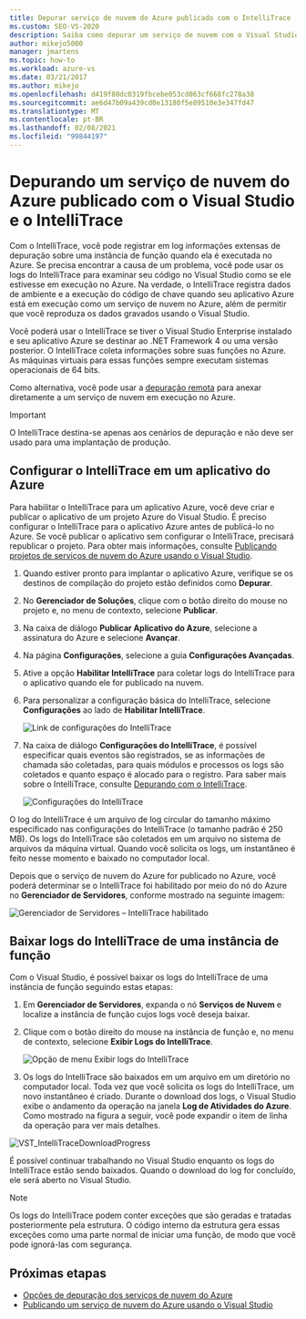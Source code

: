```yaml
---
title: Depurar serviço de nuvem do Azure publicado com o IntelliTrace
ms.custom: SEO-VS-2020
description: Saiba como depurar um serviço de nuvem com o Visual Studio e o IntelliTrace
author: mikejo5000
manager: jmartens
ms.topic: how-to
ms.workload: azure-vs
ms.date: 03/21/2017
ms.author: mikejo
ms.openlocfilehash: d419f80dc0319fbcebe053cd063cf668fc278a38
ms.sourcegitcommit: ae6d47b09a439cd0e13180f5e89510e3e347fd47
ms.translationtype: MT
ms.contentlocale: pt-BR
ms.lasthandoff: 02/08/2021
ms.locfileid: "99844197"
---
```

# <a name="debugging-a-published-azure-cloud-service-with-visual-studio-and-intellitrace"></a>Depurando um serviço de nuvem do Azure publicado com o Visual Studio e o IntelliTrace
Com o IntelliTrace, você pode registrar em log informações extensas de depuração sobre uma instância de função quando ela é executada no Azure. Se precisa encontrar a causa de um problema, você pode usar os logs do IntelliTrace para examinar seu código no Visual Studio como se ele estivesse em execução no Azure. Na verdade, o IntelliTrace registra dados de ambiente e a execução do código de chave quando seu aplicativo Azure está em execução como um serviço de nuvem no Azure, além de permitir que você reproduza os dados gravados usando o Visual Studio.

Você poderá usar o IntelliTrace se tiver o Visual Studio Enterprise instalado e seu aplicativo Azure se destinar ao .NET Framework 4 ou uma versão posterior. O IntelliTrace coleta informações sobre suas funções no Azure. As máquinas virtuais para essas funções sempre executam sistemas operacionais de 64 bits.

Como alternativa, você pode usar a [depuração remota](vs-azure-tools-debugging-cloud-services-overview.md) para anexar diretamente a um serviço de nuvem em execução no Azure.

> [!IMPORTANT]
> O IntelliTrace destina-se apenas aos cenários de depuração e não deve ser usado para uma implantação de produção.
>

## <a name="configure-an-azure-application-for-intellitrace"></a>Configurar o IntelliTrace em um aplicativo do Azure
Para habilitar o IntelliTrace para um aplicativo Azure, você deve criar e publicar o aplicativo de um projeto Azure do Visual Studio. É preciso configurar o IntelliTrace para o aplicativo Azure antes de publicá-lo no Azure. Se você publicar o aplicativo sem configurar o IntelliTrace, precisará republicar o projeto. Para obter mais informações, consulte [Publicando projetos de serviços de nuvem do Azure usando o Visual Studio](vs-azure-tools-publishing-a-cloud-service.md).

1. Quando estiver pronto para implantar o aplicativo Azure, verifique se os destinos de compilação do projeto estão definidos como **Depurar**.

1. No **Gerenciador de Soluções**, clique com o botão direito do mouse no projeto e, no menu de contexto, selecione **Publicar**.

1. Na caixa de diálogo **Publicar Aplicativo do Azure**, selecione a assinatura do Azure e selecione **Avançar**.

1. Na página **Configurações**, selecione a guia **Configurações Avançadas**.

1. Ative a opção **Habilitar IntelliTrace** para coletar logs do IntelliTrace para o aplicativo quando ele for publicado na nuvem.

1. Para personalizar a configuração básica do IntelliTrace, selecione **Configurações** ao lado de **Habilitar IntelliTrace**.

    ![Link de configurações do IntelliTrace](./media/vs-azure-tools-intellitrace-debug-published-cloud-services/intellitrace-settings-link.png)

1. Na caixa de diálogo **Configurações do IntelliTrace**, é possível especificar quais eventos são registrados, se as informações de chamada são coletadas, para quais módulos e processos os logs são coletados e quanto espaço é alocado para o registro. Para saber mais sobre o IntelliTrace, consulte [Depurando com o IntelliTrace](../debugger/intellitrace.md).

    ![Configurações do IntelliTrace](./media/vs-azure-tools-intellitrace-debug-published-cloud-services/IC519063.png)

O log do IntelliTrace é um arquivo de log circular do tamanho máximo especificado nas configurações do IntelliTrace (o tamanho padrão é 250 MB). Os logs do IntelliTrace são coletados em um arquivo no sistema de arquivos da máquina virtual. Quando você solicita os logs, um instantâneo é feito nesse momento e baixado no computador local.

Depois que o serviço de nuvem do Azure for publicado no Azure, você poderá determinar se o IntelliTrace foi habilitado por meio do nó do Azure no **Gerenciador de Servidores**, conforme mostrado na seguinte imagem:

![Gerenciador de Servidores – IntelliTrace habilitado](./media/vs-azure-tools-intellitrace-debug-published-cloud-services/IC744134.png)

## <a name="download-intellitrace-logs-for-a-role-instance"></a>Baixar logs do IntelliTrace de uma instância de função
Com o Visual Studio, é possível baixar os logs do IntelliTrace de uma instância de função seguindo estas etapas:

1. Em **Gerenciador de Servidores**, expanda o nó **Serviços de Nuvem** e localize a instância de função cujos logs você deseja baixar.

1. Clique com o botão direito do mouse na instância de função e, no menu de contexto, selecione **Exibir Logs do IntelliTrace**.

    ![Opção de menu Exibir logs do IntelliTrace](./media/vs-azure-tools-intellitrace-debug-published-cloud-services/view-intellitrace-logs.png)

1. Os logs do IntelliTrace são baixados em um arquivo em um diretório no computador local. Toda vez que você solicita os logs do IntelliTrace, um novo instantâneo é criado. Durante o download dos logs, o Visual Studio exibe o andamento da operação na janela **Log de Atividades do Azure**. Como mostrado na figura a seguir, você pode expandir o item de linha da operação para ver mais detalhes.

![VST_IntelliTraceDownloadProgress](./media/vs-azure-tools-intellitrace-debug-published-cloud-services/IC745551.png)

É possível continuar trabalhando no Visual Studio enquanto os logs do IntelliTrace estão sendo baixados. Quando o download do log for concluído, ele será aberto no Visual Studio.

> [!NOTE]
> Os logs do IntelliTrace podem conter exceções que são geradas e tratadas posteriormente pela estrutura. O código interno da estrutura gera essas exceções como uma parte normal de iniciar uma função, de modo que você pode ignorá-las com segurança.
>
>

## <a name="next-steps"></a>Próximas etapas
- [Opções de depuração dos serviços de nuvem do Azure](vs-azure-tools-debugging-cloud-services-overview.md)
- [Publicando um serviço de nuvem do Azure usando o Visual Studio](vs-azure-tools-publishing-a-cloud-service.md)